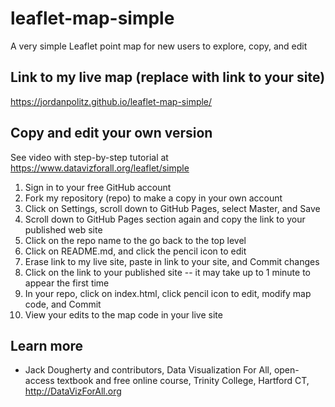 # leaflet-map-simple
A very simple Leaflet point map for new users to explore, copy, and edit

## Link to my live map (replace with link to your site)

https://jordanpolitz.github.io/leaflet-map-simple/

## Copy and edit your own version

See video with step-by-step tutorial at https://www.datavizforall.org/leaflet/simple

1. Sign in to your free GitHub account
2. Fork my repository (repo) to make a copy in your own account
3. Click on Settings, scroll down to GitHub Pages, select Master, and Save
4. Scroll down to GitHub Pages section again and copy the link to your published web site
5. Click on the repo name to the go back to the top level
6. Click on README.md, and click the pencil icon to edit
7. Erase link to my live site, paste in link to your site, and Commit changes
8. Click on the link to your published site -- it may take up to 1 minute to appear the first time
9. In your repo, click on index.html, click pencil icon to edit, modify map code, and Commit
10. View your edits to the map code in your live site

## Learn more
- Jack Dougherty and contributors, Data Visualization For All, open-access textbook and free online course, Trinity College, Hartford CT, http://DataVizForAll.org
